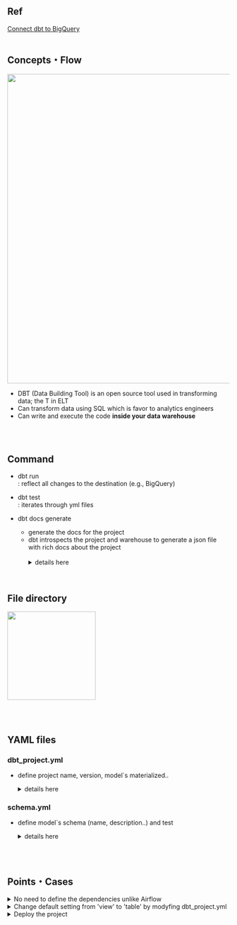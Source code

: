 ## Ref
[Connect dbt to BigQuery](https://docs.getdbt.com/guides/bigquery?step=1)
<br/><br/>

## Concepts・Flow
<img src="https://github.com/youngmin-jin/practice/assets/135728064/8d780ba6-d339-47be-95d5-e4232d6a3d5e" width="700"> <br/>
- DBT (Data Building Tool) is an open source tool used in transforming data; the T in ELT
- Can transform data using SQL which is favor to analytics engineers
- Can write and execute the code **inside your data warehouse**

<br><br>

## Command
- dbt run <br/>
: reflect all changes to the destination (e.g., BigQuery)

- dbt test <br/>
: iterates through yml files  

- dbt docs generate
  - generate the docs for the project
  - dbt introspects the project and warehouse to generate a json file with rich docs about the project <br/><br/>
    <details>
      <summary>details here</summary>
        <img src="https://github.com/youngmin-jin/practice/assets/135728064/288e5d78-964a-4f74-bebe-77a18f3d9c28" width="700"> <br/><br/>
        <img src="https://github.com/youngmin-jin/practice/assets/135728064/4e7e4213-da29-4fed-9fce-fa8cf917bf44" width="600"> <br/><br/>
        <img src="https://github.com/youngmin-jin/practice/assets/135728064/5e27582e-7b30-4cb3-91f4-8ef67fb4a8e2" width="700"> <br/><br/>
    </details>
  
<br>

## File directory
<img src="https://github.com/youngmin-jin/practice/assets/135728064/81afdb12-e38b-4405-b603-f19f8d3aa1bb" width="200">

<br><br>

## YAML files
### dbt_project.yml
- define project name, version, model`s materialized.. <br>
  <details>
    <summary>details here</summary>
    
      name: 'jaffle_shop'
      version: '1.0.0'
      config-version: 2
          
      profile: 'default'
          
      model-paths: ["models"]
      analysis-paths: ["analyses"]
      test-paths: ["tests"]
      seed-paths: ["seeds"]
      macro-paths: ["macros"]
      snapshot-paths: ["snapshots"]
          
      target-path: "target"  # directory which will store compiled SQL files
      clean-targets:         # directories to be removed by `dbt clean`
        - "target"
        - "dbt_packages"
          
      models:
        jaffle_shop:
          +materialized: table
  
  </details>

### schema.yml
- define model`s schema (name, description..) and test <br>
  <details>
    <summary>details here</summary>

      version: 2
      
      models:
        - name: customers
          description: One record per customer
          columns:
            - name: customer_id
              description: Primary key
              tests:
                - unique
                - not_null
            - name: first_order_date
              description: NULL when a customer has not yet placed an order
      ..
       - name: stg_orders
         description: This model cleans up order data
         columns:
          - name: order_id
            description: Primary key
            tests:
              - unique
              - not_null
          - name: status
            tests:
              - accepted_values:
                  values: ['placed', 'shipped', 'completed', 'return_pending', 'returned']
          - name: customer_id
            tests:
              - not_null
              - relationships:
                  to: ref('stg_customers')
                  field: customer_id
      ..
  
    -> it appears in the docs like below <br><br>
    <img src="https://github.com/youngmin-jin/practice/assets/135728064/2da8e110-5bcd-43d5-8d76-90f8f90f7d31" width="600"> <br/><br/>
    
    -> all 'tests' are tested when running 'dbt test' <br><br>
    <img src="https://github.com/youngmin-jin/practice/assets/135728064/e11b5339-5ee4-4b12-8b54-c5e44a9ec718" width="600">

  </details>

<br><br>

## Points・Cases
<details>
  <summary>No need to define the dependencies unlike Airflow</summary>
<br/>
customers.sql

```
with customers as (
    select * from {{ ref('stg_customers') }}
),
orders as (
    select * from {{ ref('stg_orders') }}
),
customer_orders as (
    select
        customer_id,
        min(order_date) as first_order_date,
        max(order_date) as most_recent_order_date,
        count(order_id) as number_of_orders
    from orders
    group by 1
),
final as (
    select
        customers.customer_id,
        customers.first_name,
        customers.last_name,
        customer_orders.first_order_date,
        customer_orders.most_recent_order_date,
        coalesce(customer_orders.number_of_orders, 0) as number_of_orders
    from customers
    left join customer_orders using (customer_id)
)
select * from final
```
<img src="https://github.com/youngmin-jin/practice/assets/135728064/c35ec984-1db0-469f-b552-9fc62d3bc318" width="600"> <br/>
-> customers.sql depends on stg_customers.sql and stg_orders.sql, dbt builds customers.sql last <br/>
-> no need to define these dependencies

</details>


<details>
  <summary>Change default setting from 'view' to 'table' by modyfing dbt_project.yml</summary>
  
### 1. Confirm that the default was a 'view' in dbt_project.yml and BigQuery UI
<img src="https://github.com/youngmin-jin/practice/assets/135728064/af730daf-9074-4ac0-a1f8-51f425dff041" width="700"> <br/><br/>
<img src="https://github.com/youngmin-jin/practice/assets/135728064/7e962a6f-c5a9-4f0c-9778-e1f6d0942002" width="700"> <br/><br/>

### 2. Change 'view' to 'table' in dbt_project.yml
<img src="https://github.com/youngmin-jin/practice/assets/135728064/828e3676-7538-4d19-bcd2-2724a145b429" width="700"> <br/><br/>

### 3. Commit and run 'dbt run'
<img src="https://github.com/youngmin-jin/practice/assets/135728064/123df0fb-95e7-4ce1-b376-5d9bf04af860" width="700"> <br/><br/>
<img src="https://github.com/youngmin-jin/practice/assets/135728064/aa70c682-7d06-4533-9437-7c8a504b3752" width="700"> <br/><br/>

### 4. Confirm the change
<img src="https://github.com/youngmin-jin/practice/assets/135728064/24796b1f-4b20-40c6-b547-da1cc36d0fc1" width="700"> <br/><br/>

*if 'dbt run' cannot be executed, restart IDE<br/>
<img src="https://github.com/youngmin-jin/practice/assets/135728064/1319f97e-7846-434c-83d9-49a330b94c1f" width="700"> <br/><br/>

### (Optional) Set differently upon a model by adding below to the top of the code
<img src="https://github.com/youngmin-jin/practice/assets/135728064/c99767ed-13f6-4dad-a46e-675ca85b9395" width="700"> <br/><br/>
<img src="https://github.com/youngmin-jin/practice/assets/135728064/a205671f-1820-42bc-9d99-858d9413b8ea" width="700"> <br/><br/>

</details>


<details>
  <summary>Deploy the project</summary>

### Ref
https://docs.getdbt.com/guides/bigquery?step=15

### 1. Create a deployment environment
1. In the upper left, select Deploy, then click Environments.
2. Click Create Environment.
3. In the Name field, write the name of your deployment environment. For example, "Production."
4. In the dbt Version field, select the latest version from the dropdown.
5. Under Deployment connection, enter the name of the dataset you want to use as the target, such as "Analytics".This will allow dbt to build and work with that dataset. For some data warehouses, the target dataset may be referred to as a "schema".
6. Click Save.

### 2. Create and run a job
1. After creating your deployment environment, you should be directed to the page for a new environment. If not, select Deploy in the upper left, then click Jobs.
2. Click Create one and provide a name, for example, "Production run", and link to the Environment you just created.
3. Scroll down to the Execution Settings section.
4. Under Commands, add this command as part of your job if you don't see it:
```
dbt build
```
5. Select the Generate docs on run checkbox to automatically generate updated project docs each time your job runs.
6. For this exercise, do not set a schedule for your project to run — while your organization's project should run regularly, there's no need to run this example project on a schedule. Scheduling a job is sometimes referred to as deploying a project.
7. Select Save, then click Run now to run your job.
8. Click the run and watch its progress under "Run history."
9. Once the run is complete, click View Documentation to see the docs for your project.

</details>













